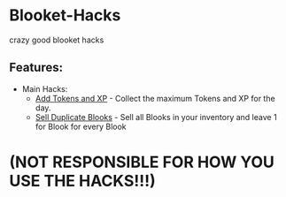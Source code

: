 # Blooket-Hacks
crazy good blooket hacks

## Features:
- Main Hacks:
    - <a href="https://github.com/e1du/Blooket-Hacks/blob/main/Main-Hacks/Add-Tokens-And-XP.js">Add Tokens and XP</a> - Collect the maximum Tokens and XP for the day.
    - <a href="https://github.com/e1du/Blooket-Hacks/blob/main/Main-Hacks/Sell-Dupe-Blooks.js">Sell Duplicate Blooks</a> - Sell all Blooks in your inventory and leave 1 for Blook for every Blook

# (NOT RESPONSIBLE FOR HOW YOU USE THE HACKS!!!)
